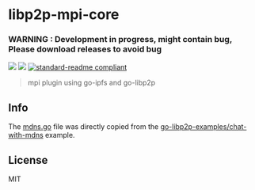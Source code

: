 # libp2p-mpi-core

### __WARNING : Development in progress, might contain bug, Please download releases to avoid bug__

[![](https://img.shields.io/badge/project-IPFS-blue.svg?style=flat-square)](https://ipfs.io/)
[![](https://img.shields.io/badge/freenode-%23ipfs-blue.svg?style=flat-square)](http://webchat.freenode.net/?channels=%23ipfs)
[![standard-readme compliant](https://img.shields.io/badge/standard--readme-OK-green.svg?style=flat-square)](https://github.com/RichardLitt/standard-readme)

> mpi plugin using go-ipfs and go-libp2p

## Info

The [mdns.go](./mdns.go) file was directly copied from the [go-libp2p-examples/chat-with-mdns](http://github.com/libp2p/go-libp2p-examples/tree/master/chat-with-mdns) example.

## License

MIT
